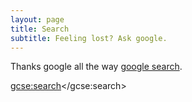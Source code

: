 ```yaml
---
layout: page
title: Search
subtitle: Feeling lost? Ask google.
---
```


Thanks google all the way [google search](http://google.com/cse).

<script>
  (function() {
    var cx = '017594897386966373640:ri6wipfszym';
    var gcse = document.createElement('script');
    gcse.type = 'text/javascript';
    gcse.async = true;
    gcse.src = 'https://cse.google.com/cse.js?cx=' + cx;
    var s = document.getElementsByTagName('script')[0];
    s.parentNode.insertBefore(gcse, s);
  })();
</script>
<gcse:search></gcse:search>
